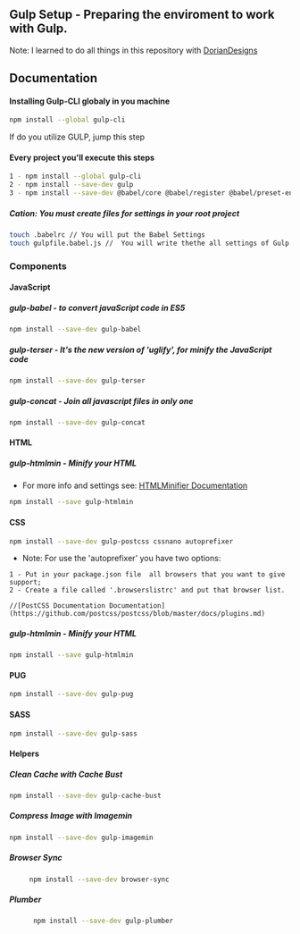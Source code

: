## Gulp Setup - Preparing the enviroment to work with Gulp.

Note: I learned to do all things in this repository with [DorianDesigns](https://github.com/DorianDesings/gulp-2020/tree/master/public)

## Documentation

#### Installing Gulp-CLI globaly in you machine

```bash
npm install --global gulp-cli
```
If do you utilize GULP, jump this step

#### Every project you'll execute this steps

```bash
1 - npm install --global gulp-cli
2 - npm install --save-dev gulp
3 - npm install --save-dev @babel/core @babel/register @babel/preset-env
```

##### Cation: You must create files for settings in your root project

```bash
touch .babelrc // You will put the Babel Settings
touch gulpfile.babel.js //  You will write thethe all settings of Gulp (tasks, watchers, etc)
```

### Components

#### JavaScript

##### gulp-babel - to convert javaScript code in ES5

```bash
npm install --save-dev gulp-babel
```

##### gulp-terser - It's the new version of 'uglify', for minify the JavaScript code

```bash
npm install --save-dev gulp-terser
```

##### gulp-concat - Join all javascript files in only one

```bash
npm install --save-dev gulp-concat
```

#### HTML

##### gulp-htmlmin - Minify your HTML

 - For more info and settings see: [HTMLMinifier Documentation](https://github.com/kangax/html-minifier)

```bash
npm install --save gulp-htmlmin
```

#### CSS

```bash
npm install --save-dev gulp-postcss cssnano autoprefixer
```

- Note: For use the 'autoprefixer' you have two options: 
```
1 - Put in your package.json file  all browsers that you want to give support;
2 - Create a file called '.browserslistrc' and put that browser list.

//[PostCSS Documentation Documentation](https://github.com/postcss/postcss/blob/master/docs/plugins.md)
```


##### gulp-htmlmin - Minify your HTML

```bash
npm install --save gulp-htmlmin
```

#### PUG

```bash
npm install --save-dev gulp-pug
```

#### SASS

```bash
npm install --save-dev gulp-sass
```

#### Helpers

##### Clean Cache with Cache Bust

```bash
npm install --save-dev gulp-cache-bust
```

##### Compress Image with Imagemin

```bash
npm install --save-dev gulp-imagemin
```

##### Browser Sync

```bash
     npm install --save-dev browser-sync
```

##### Plumber

```bash
      npm install --save-dev gulp-plumber
```